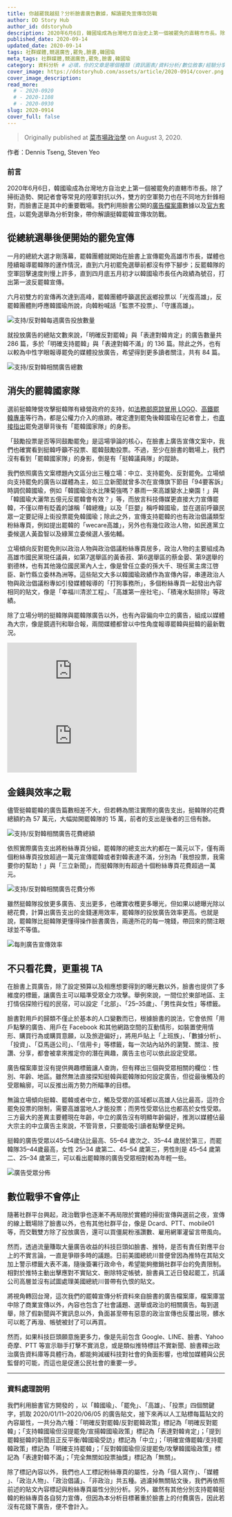 ```yaml
---
title: 你越罷我越挺？分析臉書廣告數據，解讀罷免宣傳攻防戰
author: DD Story Hub
author_id: ddstoryhub
description: 2020年6月6日，韓國瑜成為台灣地方自治史上第一個被罷免的直轄市市長。除了掃街造勢、開記者會等常見的陸軍對抗以外，雙方的空軍勢力也在不同地方針鋒相對，而臉書正是其中的重要戰場。我們利用臉書公開的廣告檔案庫數據以及官方套件，以罷免選舉為分析對象，帶你解讀挺韓罷韓宣傳攻防戰。
published_date: 2020-09-14
updated_date: 2020-09-14
tags: 社群媒體,競選廣告,罷免,臉書,韓國瑜
meta_tags: 社群媒體,競選廣告,罷免,臉書,韓國瑜
category: 資料分析 # 必填，你的文章是哪個種類（資訊圖表/資料分析/數位敘事/經驗分享）
cover_image: https://ddstoryhub.com/assets/article/2020-0914/cover.png
cover_image_description: 
read_more: 
  # - 2020-0920
  # - 2020-1108
  # - 2020-0930
slug: 2020-0914
cover_full: false 
---
```


<script>
  import Img from '$lib/article/Img.svelte'
  import Bookmark from '$lib/article/Bookmark.svelte'
  import LittleGreyBox from '$lib/article/LittleGreyBox.svelte'
  import TableOfContents from '$lib/article/TableOfContents.svelte'
  import IframeWrapper from '$lib/article/IframeWrapper.svelte'
</script>

> Originally published at [菜市場政治學](https://whogovernstw.org/2020/08/03/tsengyang1/) on August 3, 2020.

作者：Dennis Tseng, Steven Yeo

### 前言

2020年6月6日，韓國瑜成為台灣地方自治史上第一個被罷免的直轄市市長。除了掃街造勢、開記者會等常見的陸軍對抗以外，雙方的空軍勢力也在不同地方針鋒相對，而臉書正是其中的重要戰場。我們利用臉書公開的[廣告檔案庫](https://www.facebook.com/ads/library/)數據以及[官方套件](https://github.com/facebookresearch/Radlibrary)，以罷免選舉為分析對象，帶你解讀挺韓罷韓宣傳攻防戰。

## 從總統選舉後便開始的罷免宣傳

一月的總統大選才剛落幕，罷韓團體就開始在臉書上宣傳罷免高雄市市長，媒體也陸續報導罷韓隊的運作情況，直到六月初罷免選舉前都沒有停下腳步；反罷韓隊的空軍回擊速度則慢上許多，直到四月底五月初才以韓國瑜市長任內政績為號召，打出第一波反罷韓宣傳。

六月初雙方的宣傳再次達到高峰，罷韓團體呼籲選民返鄉投票以「光復高雄」，反罷韓團體則呼應韓國瑜所說，向韓粉喊話「監票不投票」、「守護高雄」。

<Img src="../../assets/article/2020-0914/1.png" alt="支持/反對韓每週廣告投放數量" />

就投放廣告的總貼文數來說，「明確反對罷韓」與「表達對韓肯定」的廣告數量共 286 篇，多於「明確支持罷韓」與「表達對韓不滿」的 136 篇。除此之外，也有以較為中性字眼報導罷免的媒體投放廣告，希望得到更多讀者關注，共有 84 篇。

<Img src="../../assets/article/2020-0914/2.png" alt="支持/反對韓相關廣告總數" />

## 消失的罷韓國家隊

選前挺韓陣營攻擊挺韓隊有綠營政府的支持，如[法務部原諒冒用 LOGO](https://tw.news.yahoo.com/%E4%B8%8D%E6%BB%BF%E6%B3%95%E5%8B%99%E9%83%A8%E8%AD%B7%E8%88%AA%E7%BD%B7%E9%9F%93-%E5%9C%8B%E6%B0%91%E9%BB%A8%E6%87%B7%E7%96%91%E6%9C%89-%E7%BD%B7%E9%9F%93%E5%9C%8B%E5%AE%B6%E9%9A%8A-064000498.html)、[高鐵罷韓專車](https://tw.news.yahoo.com/%E9%AB%98%E9%90%B5%E6%96%BC%E7%BD%B7%E9%9F%93%E6%8A%95%E7%A5%A8%E6%97%A5%E6%9C%9F%E9%96%93%E6%8E%A8%E5%84%AA%E6%83%A0%E7%A5%A8-%E5%AD%AB%E5%A4%A7%E5%8D%83%E7%97%9B%E6%89%B9-%E6%8A%8A%E5%B9%B4%E8%BC%95%E4%B8%96%E4%BB%A3%E7%95%B6%E7%B6%A0%E8%89%B2%E9%90%B5%E8%A1%9B%E8%BB%8D-034644909.html)等行為，都是公權力介入的痕跡。確定遭到罷免後韓國瑜在記者會上，也[直接指出](https://tw.stock.yahoo.com/news/%E7%A2%BA%E5%AE%9A%E8%A2%AB%E7%BD%B7%E5%85%8D%E9%9F%93%E5%9C%8B%E7%91%9C%E9%81%BA%E6%86%BE-%E7%99%BC%E8%A1%A8%E6%BC%94%E8%AA%AA%E8%AC%9D%E8%AC%9D%E5%B8%82%E6%94%BF%E5%9C%98%E9%9A%8A-093732722.html)罷免選舉背後有「罷韓國家隊」的身影。

「鼓勵投票是否等同鼓勵罷免」是這場爭論的核心，在臉書上廣告宣傳文案中，我們也確實看到挺韓呼籲不投票、罷韓鼓勵投票。不過，至少在臉書的戰場上，我們沒有看到「罷韓國家隊」的身影，倒是有「挺韓議員隊」的蹤跡。

我們依照廣告文案標題內文區分出三種立場：中立、支持罷免、反對罷免。立場傾向支持罷免的廣告以媒體為主，如三立新聞就曾多次在宣傳旗下節目「94要客訴」時調侃韓國瑜，例如「韓國瑜治水比陳菊強嗎？暴雨一來高雄變水上樂園！」與「韓國瑜大灑幣五億元反罷韓會有效？」等，而放言科技傳媒更直接大力宣傳罷韓，不僅以帶有貶義的謔稱「韓總機」以及「巨嬰」稱呼韓國瑜，並在選前呼籲民眾一定要記得上街投票罷免韓國瑜；除此之外，宣傳支持罷韓的也有政治倡議類型粉絲專頁，例如提出罷韓的「wecare高雄」，另外也有幾位政治人物，如民進黨立委候選人黃盈智以及綠黨立委候選人張佑輔。

立場傾向反對罷免則以政治人物與政治倡議粉絲專頁居多，政治人物的主要組成為高雄市國民黨現任議員，如第7選舉區的黃香菽、第6選舉區的蔡金晏、第9選舉的劉德林，也有其他幾位國民黨內人士，像是曾任立委的孫大千、現任黨主席江啓臣、新竹縣立委林為洲等。這些貼文大多以韓國瑜政績作為宣傳內容，串連政治人物與政治倡議粉專如引發媒體報導的「打狗事務所」，多個粉絲專頁一起發出內容相同的貼文，像是「幸福川清淤工程」、「高雄第一座社宅」、「積淹水點排除」等政績。

除了立場分明的挺韓隊與罷韓隊廣告以外，也有內容偏向中立的廣告，組成以媒體為大宗，像是鏡週刊和聯合報，兩間媒體都曾以中性角度報導罷韓與挺韓的最新戰況。

<IframeWrapper heightD="587" heightM="400">
<iframe src="https://cdn.embedly.com/widgets/media.html?src=https%3A%2F%2Fe.infogram.com%2F1d855a6c-feda-4845-abf1-bb4e36ca3405%3Fsrc%3Dembed&amp;display_name=Infogram&amp;url=https%3A%2F%2Finfogram.com%2F--1hzj4odrezpp6pw&amp;image=https%3A%2F%2Finfogram-thumbs-1024.s3-eu-west-1.amazonaws.com%2F68cbc827-cc6b-4403-bae0-89f99adc638f.jpg&amp;key=a19fcc184b9711e1b4764040d3dc5c07&amp;type=text%2Fhtml&amp;schema=infogram" frameborder="0" title="反罷免有議員隊，罷免有媒體隊" scrolling="auto" ></iframe>
</IframeWrapper>


<IframeWrapper heightD="587" heightM="400">
<iframe src="https://cdn.embedly.com/widgets/media.html?src=https%3A%2F%2Fe.infogram.com%2Ffcd627f8-2bdb-4f43-b7df-a33631ef9fd3%3Fsrc%3Dembed&amp;display_name=Infogram&amp;url=https%3A%2F%2Finfogram.com%2Funtitled-1hzj4oz7ek9p2pw&amp;image=https%3A%2F%2Finfogram-thumbs-1024.s3-eu-west-1.amazonaws.com%2F6e55919f-3ae0-47ed-8721-ce517f07319b.jpg&amp;key=a19fcc184b9711e1b4764040d3dc5c07&amp;type=text%2Fhtml&amp;schema=infogram"  frameborder="0"  title="Untitled infographic - Infogram"  scrolling="auto"></iframe>
</IframeWrapper>

## 金錢與效率之戰

儘管挺韓罷韓的廣告篇數相差不大，但若轉為關注實際的廣告支出，挺韓隊的花費總額約為 57 萬元，大幅拋開罷韓隊的 15 萬，前者的支出是後者的三倍有餘。

<Img src="../../assets/article/2020-0914/3.png" alt="支持/反對韓相關廣告花費總額" />

依照實際廣告支出將粉絲專頁分組，罷韓隊的總支出大約都在一萬元以下，僅有兩個粉絲專頁投放超過一萬元宣傳罷韓或者對韓表達不滿，分別為「我想投票，我需要你的幫助！」與「三立新聞」，而挺韓隊則有超過十個粉絲專頁花費超過一萬元。

<Img src="../../assets/article/2020-0914/4.png" alt="支持/反對韓相關廣告花費分佈" />

雖然挺韓隊投放更多廣告、支出更多，也確實收穫更多曝光，但如果以總曝光除以總花費，計算出廣告支出的金錢運用效率，罷韓隊的投放廣告效率更高。也就是說，罷韓隊比挺韓隊更懂得操作臉書廣告，兩邊所花的每一塊錢，帶回來的關注眼球並不等值。

<Img src="../../assets/article/2020-0914/5.png" alt="每則廣告宣傳效率" />

## 不只看花費，更重視 TA

在臉書上買廣告，除了設定預算以及相應想要得到的曝光數以外，臉書也提供了多維度的標籤，讓廣告主可以瞄準受眾全力攻擊。舉例來說，一間位於東部地區、主打情侶探險行程的民宿，可以設定「北部」、「25–35歲」、「男性與女性」等標籤。

臉書對用戶的歸類不僅止於基本的人口變數而已，根據臉書的說法，它會依照「用戶點擊的廣告、用戶在 Facebook 和其他網路空間的互動情形，如裝置使用情形、購買行為或購買意願，以及旅遊偏好」，將用戶貼上「上班族」、「數據分析」、「投資」、「亞馬遜公司」、「信用卡」等標籤，每一次站內站外的瀏覽、關注、按讚、分享，都會被拿來推定你的潛在興趣，廣告主也可以依此設定受眾。

廣告檔案庫並沒有提供興趣標籤讓人查詢，但有釋出三個與受眾相關的欄位：性別、年齡、地區。雖然無法直接探知挺韓與罷韓隊如何設定廣告，但從最後觸及的受眾輪廓，可以反推出兩方勢力所瞄準的目標。

無論立場傾向挺韓、罷韓或者中立，觸及受眾的區域都以高雄人佔比最高，這符合罷免投票的限制，需要高雄當地人才能投票；而男性受眾佔比也都高於女性受眾。三方最大的差異主要體現在年齡，中立的廣告沒有明顯年齡偏好，推測以媒體佔最大宗主的中立廣告主來說，不管背景，只要能吸引讀者點擊便足夠。

挺韓的廣告受眾以45–54歲佔比最高、55–64 歲次之、35–44 歲居於第三，而罷韓隊35–44歲最高，女性 25–34 歲第二、45–54 歲第三，男性則是 45–54 歲第二、25–34 歲第三，可以看出罷韓隊的廣告受眾相對較為年輕一些。

<Img src="../../assets/article/2020-0914/6.png" alt="廣告受眾分佈" />

## 數位戰爭不會停止

隨著社群平台興起，政治戰爭也逐漸不再局限於實體的掃街宣傳與選前之夜，宣傳的線上戰場除了臉書以外，也有其他社群平台，像是 Dcard、PTT、mobile01等，而交戰雙方除了投放廣告，還可以買僵屍粉漲讚數、雇用網軍灌留言帶風向。

然而，透過流量賺取大量廣告收益的科技巨頭如臉書、推特，是否有責任對應平台上的不實言論，一直是爭辯多時的議題。日前美國總統川普便曾因為推特在其貼文加上警示標籤大表不滿，隨後簽署行政命令，希望能夠撤銷社群平台的免責限制。相對於推特主動出擊應對不實貼文、刪除特定帳號，臉書員工近日發起罷工，抗議公司高層並沒有試圖處理美國總統川普帶有仇恨的貼文。

將視角轉回台灣，這次我們的罷韓宣傳分析資料來自臉書的廣告檔案庫，檔案庫當中除了商業宣傳以外，內容也包含了社會議題、選舉或政治的相關廣告。每到選舉，除了假新聞與不實訊息以外，負面甚至帶有惡意的政治宣傳也反覆出現，髒水可以乾了再潑、帳號被封了可以再買。

然而，如果科技巨頭願意施更多力，像是先前包含 Google、LINE、臉書、Yahoo 奇摩、PTT 等宣示聯手打擊不實消息，或是類似推特標註不實新聞、臉書釋出政治廣告資料庫等具體行為，都能夠減緩科技對社會的負面影響，也增加媒體與公民監督的可能，而這也是促進公民社會的重要一步。

---

### 資料處理說明

我們利用臉書官方開發的 ，以「韓國瑜」、「罷免」、「高雄」、「投票」四個關鍵字，抓取 2020/01/11–2020/06/05 的廣告貼文，接下來再以人工貼標每篇貼文的內容屬性，一共分為六種：「明確反對罷韓/反對罷韓政策」標記為「明確反對罷韓」；「支持韓國瑜但沒提罷免/宣揚韓國瑜政策」標記為「表達對韓肯定」；「提到罷韓挺韓的新聞且正反平衡/韓國瑜受訪」標記為「中立」；「明確宣傳罷韓/支持罷韓政策」標記為「明確支持罷韓」；「反對韓國瑜但沒提罷免/攻擊韓國瑜政策」標記為「表達對韓不滿」；「完全無關如投票抽獎」標記為「無關」。

除了標記內容以外，我們也人工標記粉絲專頁的屬性，分為「個人寫作」、「媒體 」、「政治人物」、「政治倡議」、「非政治」共五種。過濾掉無關貼文後，我們再依照前述的貼文內容標記與粉絲專頁屬性分別分析。另外，雖然有其他分別支持罷韓挺韓的粉絲專頁各自努力宣傳，但因為本分析目標著重於臉書上的付費廣告，因此若沒有花錢下廣告，便不會計入。



